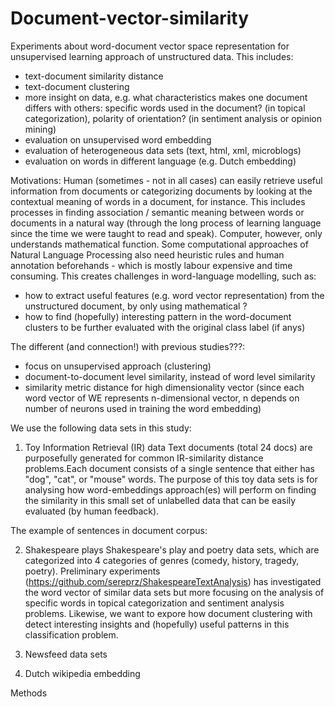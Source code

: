 # Document-vector-similarity

Experiments about word-document vector space representation for unsupervised learning approach of unstructured data. This includes:
- text-document similarity distance
- text-document clustering
- more insight on data, e.g. what characteristics makes one document differs with others: specific words used in the document? (in topical categorization), polarity of orientation? (in sentiment analysis or opinion mining)   
- evaluation on unsupervised word embedding
- evaluation of heterogeneous data sets (text, html, xml, microblogs)
- evaluation on words in different language (e.g. Dutch embedding)


Motivations: 
Human (sometimes - not in all cases) can easily retrieve useful information from documents or categorizing documents by looking at the contextual meaning of  words in a document, for instance. This includes processes in finding association / semantic meaning between words or documents in a natural way (through the long process of learning language since the time we were taught to read and speak). Computer, however, only understands mathematical function. Some computational approaches of Natural Language Processing also need heuristic rules and human annotation beforehands - which is mostly labour expensive and time consuming. This creates challenges in word-language modelling, such as:
- how to extract useful features (e.g. word vector representation) from the unstructured document, by only using mathematical ?
- how to find (hopefully) interesting pattern in the word-document clusters to be further evaluated with the original class label (if anys)

The different (and connection!) with previous studies???:
- focus on unsupervised approach (clustering)
- document-to-document level similarity, instead of word level similarity
- similarity metric distance for high dimensionality vector (since each word vector of WE represents n-dimensional vector, n depends on number of neurons used in training the word embedding)


We use the following data sets in this study:

1. Toy Information Retrieval (IR) data
Text documents (total 24 docs) are purposefully generated for common IR-similarity distance problems.Each document consists of a single sentence that either has "dog", "cat", or "mouse" words. The purpose of this toy data sets is for analysing how word-embeddings approach(es) will perform on finding the similarity in this small set of unlabelled data that can be easily evaluated (by human feedback). 

The example of sentences in document corpus:
   
2. Shakespeare plays
Shakespeare's play and poetry data sets, which are categorized into 4 categories of genres (comedy, history, tragedy, poetry). Preliminary experiments (https://github.com/sereprz/ShakespeareTextAnalysis) has investigated the word vector of similar data sets but more focusing on the analysis of specific words in topical categorization and sentiment analysis problems. Likewise, we want to expore how document clustering with detect interesting insights and (hopefully) useful patterns in this classification problem.


3. Newsfeed data sets


3. Dutch wikipedia embedding


Methods
